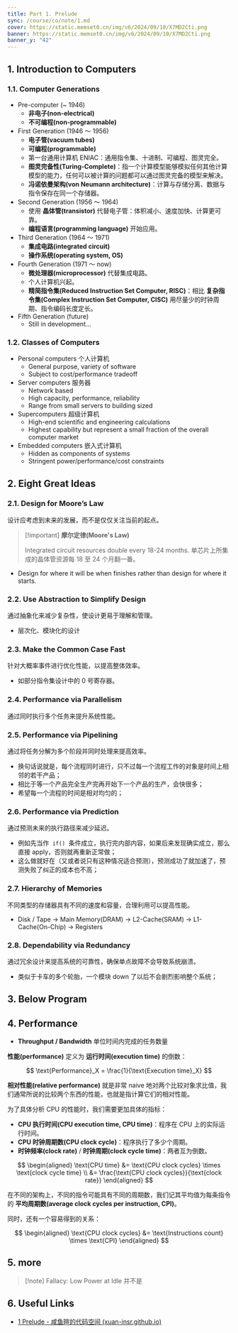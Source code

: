 ```yaml
---
title: Part 1. Prelude
sync: /course/co/note/1.md
cover: https://static.memset0.cn/img/v6/2024/09/10/X7MD2Cti.png
banner: https://static.memset0.cn/img/v6/2024/09/10/X7MD2Cti.png
banner_y: "42"
---
```


## 1. Introduction to Computers

### 1.1. Computer Generations

- Pre-computer (~ 1946)
    - **非电子(non-electrical)**
    - **不可编程(non-programmable)**
- First Generation (1946 ～ 1956)
    - **电子管(vacuum tubes)**
    - **可编程(programmable)**
    - 第一台通用计算机 ENIAC：通用指令集、十进制、可编程、图灵完全。
    - **图灵完备性(Turing-Complete)**：指一个计算模型能够模拟任何其他计算模型的能力，任何可以被计算的问题都可以通过图灵完备的模型来解决。
    - **冯诺依曼架构(von Neumann architecture)**：计算与存储分离、数据与指令保存在同一个存储器。
- Second Generation (1956 ～ 1964)
    - 使用 **晶体管(transistor)** 代替电子管：体积减小、速度加快、计算更可靠。
    - **编程语言(programming language)** 开始应用。
- Third Generation (1964 ～ 1971)
    - **集成电路(integrated circuit)**
    - **操作系统(operating system, OS)**
- Fourth Generation (1971 ～ now)
    - **微处理器(microprocessor)** 代替集成电路。
    - 个人计算机兴起。
    - **精简指令集(Reduced Instruction Set Computer, RISC)**：相比 **复杂指令集(Complex Instruction Set Computer, CISC)** 用尽量少的时钟周期、指令编码长度定长。
- Fifth Generation (future)
    - Still in development...

### 1.2. Classes of Computers

- Personal computers 个人计算机
    - General purpose, variety of software
    - Subject to cost/performance tradeoff
- Server computers 服务器
    - Network based
    - High capacity, performance, reliability
    - Range from small servers to building sized
- Supercomputers 超级计算机
    - High-end scientific and engineering calculations
    - Highest capability but represent a small fraction of the overall computer market
- Embedded computers 嵌入式计算机
    - Hidden as components of systems
    - Stringent power/performance/cost constraints

## 2. Eight Great Ideas

### 2.1. Design for Moore’s Law

设计应考虑到未来的发展，而不是仅仅关注当前的起点。

> [!important] **摩尔定律(Moore's Law)**
>
> Integrated circuit resources double every 18-24 months. 单芯片上所集成的晶体管资源每 18 至 24 个月翻一番。

- Design for where it will be when finishes rather than design for where it starts.

### 2.2. Use Abstraction to Simplify Design

通过抽象化来减少复杂性，使设计更易于理解和管理。

- 层次化、模块化的设计

### 2.3. Make the Common Case Fast

针对大概率事件进行优化性能，以提高整体效率。

- 如部分指令集设计中的 0 号寄存器。

### 2.4. Performance via Parallelism

通过同时执行多个任务来提升系统性能。

### 2.5. Performance via Pipelining

通过将任务分解为多个阶段并同时处理来提高效率。

- 换句话说就是，每个流程同时进行，只不过每一个流程工作的对象是时间上相邻的若干产品；
- 相比于等一个产品完全生产完再开始下一个产品的生产，会快很多；
- 希望每一个流程的时间是相对均匀的；

### 2.6. Performance via Prediction

通过预测未来的执行路径来减少延迟。

- 例如先当作  `if()`  条件成立，执行完内部内容，如果后来发现确实成立，那么直接 apply，否则就再重新正常做；
- 这么做就好在（又或者说只有这种情况适合预测），预测成功了就加速了，预测失败了纠正的成本也不高；

### 2.7. Hierarchy of Memories

不同类型的存储器具有不同的速度和容量，合理利用可以提高性能。

- Disk / Tape -> Main Memory(DRAM) -> L2-Cache(SRAM) -> L1-Cache(On-Chip) -> Registers

### 2.8. Dependability via Redundancy

通过冗余设计来提高系统的可靠性，确保单点故障不会导致系统崩溃。

- 类似于卡车的多个轮胎，一个模块 down 了以后不会剧烈影响整个系统；

## 3. Below Program

## 4. Performance

- **Throughput / Bandwidth** 单位时间内完成的任务数量

**性能(performance)** 定义为 **运行时间(execution time)** 的倒数：

$$
\text{Performance}_X = \frac{1}{\text{Execution time}_X}
$$

**相对性能(relative performance)** 就是非常 naive 地对两个比较对象求比值，我们通常所说的比较两个东西的性能，也就是指计算它们的相对性能。

为了具体分析 CPU 的性能时，我们需要更加具体的指标：

- **CPU 执行时间(CPU execution time, CPU time)**：程序在 CPU 上的实际运行时间。
- **CPU 时钟周期数(CPU clock cycle)**：程序执行了多少个周期。
- **时钟频率(clock rate)** / **时钟周期(clock cycle time)**：两者互为倒数。

$$
\begin{aligned}
    \text{CPU time} &= \text{CPU clock cycles} \times \text{clock cycle time} \\
    &= \frac{\text{CPU clock cycles}}{\text{clock rate}}
\end{aligned}
$$

在不同的架构上，不同的指令可能具有不同的周期数，我们记其平均值为每条指令的 **平均周期数(average clock cycles per instruction, CPI)**。

同时，还有一个容易得到的关系：

$$
\begin{aligned}
    \text{CPU clock cycles} &= \text{Instructions count} \times \text{CPI}
\end{aligned}
$$

## 5. more

> [!note] Fallacy: Low Power at Idle
> 并不是

## 6. Useful Links

- [1 Prelude - 咸鱼暄的代码空间 (xuan-insr.github.io)](https://xuan-insr.github.io/computer_organization/1_prelude/)
